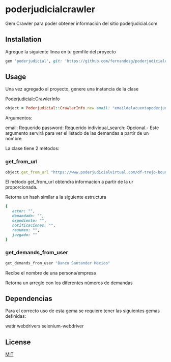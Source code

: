 # poderjudicialcrawler

Gem Crawler para poder obtener información del sitio poderjudicial.com
## Installation

Agregue la siguiente línea en tu gemfile del proyecto

```ruby
gem 'poderjudicial', git: 'https://github.com/fernandosg/poderjudicialcrawler'
```

## Usage

Una vez agregado al proyecto, genere una instancia de la clase

Poderjudicial::CrawlerInfo
```ruby
object = Poderjudicial::CrawlerInfo.new email: "emaildelacuentapoderjudicial", password: "contraseña_de_la_cuenta"
```

Argumentos:

email: Requerido
password: Requerido
individual_search: Opcional.- Este argumento servirá para ver el listado de las demandas a partir de un nombre

La clase tiene 2 métodos:

### get_from_url
```ruby
object.get_from_url "https://www.poderjudicialvirtual.com/df-trejo-bouquet-jacqueline-del-carmen--nueva-wal-mart-de-mexico-s-de-r-l-de-c-v-y-servicios-adminis-26/2020"
```

El método get_from_url obtendra informacion a partir de la ur proporcionada.

Retorna un hash similar a la siguiente estructura

```ruby
{
   actor: "",
   demandado: "",
   expediente: "",
   notificaciones: "",
   resumen: "",
   juzgado: ""
}
```

### get_demands_from_user

```ruby
get_demands_from_user "Banco Santander Mexico"
```

Recibe el nombre de una persona/empresa

Retorna un arreglo con los diferentes números de demandas

## Dependencias
Para el correcto uso de esta gema se requiere tener las siguientes gemas definidas:

watir
webdrivers
selenium-webdriver

## License
[MIT](https://choosealicense.com/licenses/mit/)
